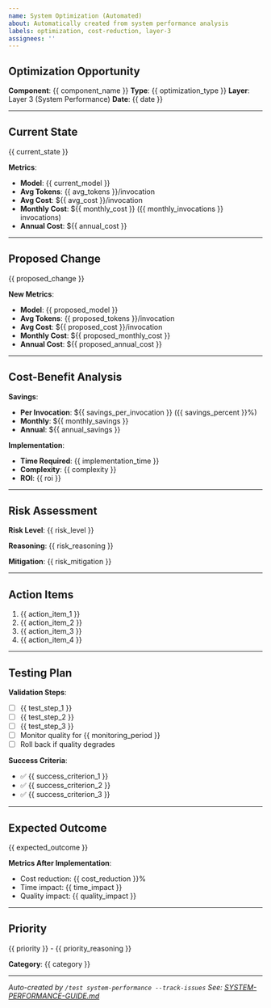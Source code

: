 ```yaml
---
name: System Optimization (Automated)
about: Automatically created from system performance analysis
labels: optimization, cost-reduction, layer-3
assignees: ''
---
```


## Optimization Opportunity

**Component**: {{ component_name }}
**Type**: {{ optimization_type }}
**Layer**: Layer 3 (System Performance)
**Date**: {{ date }}

---

## Current State

{{ current_state }}

**Metrics**:
- **Model**: {{ current_model }}
- **Avg Tokens**: {{ avg_tokens }}/invocation
- **Avg Cost**: ${{ avg_cost }}/invocation
- **Monthly Cost**: ${{ monthly_cost }} ({{ monthly_invocations }} invocations)
- **Annual Cost**: ${{ annual_cost }}

---

## Proposed Change

{{ proposed_change }}

**New Metrics**:
- **Model**: {{ proposed_model }}
- **Avg Tokens**: {{ proposed_tokens }}/invocation
- **Avg Cost**: ${{ proposed_cost }}/invocation
- **Monthly Cost**: ${{ proposed_monthly_cost }}
- **Annual Cost**: ${{ proposed_annual_cost }}

---

## Cost-Benefit Analysis

**Savings**:
- **Per Invocation**: ${{ savings_per_invocation }} ({{ savings_percent }}%)
- **Monthly**: ${{ monthly_savings }}
- **Annual**: ${{ annual_savings }}

**Implementation**:
- **Time Required**: {{ implementation_time }}
- **Complexity**: {{ complexity }}
- **ROI**: {{ roi }}

---

## Risk Assessment

**Risk Level**: {{ risk_level }}

**Reasoning**: {{ risk_reasoning }}

**Mitigation**:
{{ risk_mitigation }}

---

## Action Items

1. {{ action_item_1 }}
2. {{ action_item_2 }}
3. {{ action_item_3 }}
4. {{ action_item_4 }}

---

## Testing Plan

**Validation Steps**:
- [ ] {{ test_step_1 }}
- [ ] {{ test_step_2 }}
- [ ] {{ test_step_3 }}
- [ ] Monitor quality for {{ monitoring_period }}
- [ ] Roll back if quality degrades

**Success Criteria**:
- ✅ {{ success_criterion_1 }}
- ✅ {{ success_criterion_2 }}
- ✅ {{ success_criterion_3 }}

---

## Expected Outcome

{{ expected_outcome }}

**Metrics After Implementation**:
- Cost reduction: {{ cost_reduction }}%
- Time impact: {{ time_impact }}
- Quality impact: {{ quality_impact }}

---

## Priority

{{ priority }} - {{ priority_reasoning }}

**Category**: {{ category }}

---

*Auto-created by `/test system-performance --track-issues`*
*See: [SYSTEM-PERFORMANCE-GUIDE.md](docs/SYSTEM-PERFORMANCE-GUIDE.md)*
